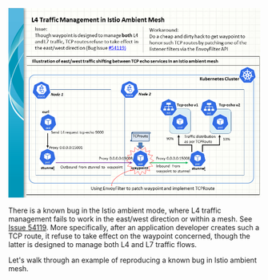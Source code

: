 ![L4 Traffic Management in Istio Ambient Mesh](Istio_ambient_east-west_L4.png)

There is a known bug in the Istio ambient mode, where L4 traffic management fails to work in the east/west direction or within a mesh. See [Issue 54119](https://github.com/istio/istio/issues/54119). More specifically, after an application developer creates such a TCP route, it refuse to take effect on the waypoint concerned, though the latter is designed to manage both L4 and L7 traffic flows. 

Let's walk through an example of reproducing a known bug in Istio ambient mesh.
